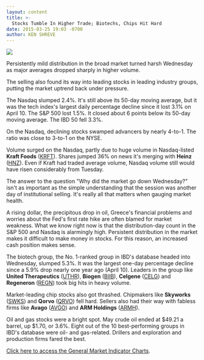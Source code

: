 ```yaml
---
layout: content
title: >-
  Stocks Tumble In Higher Trade; Biotechs, Chips Hit Hard
date: 2015-03-25 19:03 -0700
author: KEN SHREVE
---
```






![](https://www.investors.com/wp-content/uploads/ibd-migrated-images/MPv_150326_635628943840341183.png)









Persistently mild distribution in the broad market turned harsh Wednesday as major averages dropped sharply in higher volume.

  

The selling also found its way into leading stocks in leading industry groups, putting the market uptrend back under pressure.

  

The Nasdaq slumped 2.4%. It's still above its 50-day moving average, but it was the tech index's largest daily percentage decline since it lost 3.1% on April 10. The S&P 500 lost 1.5%. It closed about 6 points below its 50-day moving average. The IBD 50 fell 3.3%.

  

On the Nasdaq, declining stocks swamped advancers by nearly 4-to-1. The ratio was close to 3-to-1 on the NYSE.

  

Volume surged on the Nasdaq, partly due to huge volume in Nasdaq-listed **Kraft Foods** ([KRFT](https://research.investors.com/quote.aspx?symbol=KRFT)). Shares jumped 36% on news it's merging with **Heinz** ([HNZ](https://research.investors.com/quote.aspx?symbol=HNZ)). Even if Kraft had traded average volume, Nasdaq volume still would have risen considerably from Tuesday.

  

The answer to the question "Why did the market go down Wednesday?" isn't as important as the simple understanding that the session was another day of institutional selling. It's really all that matters when gauging market health.

  

A rising dollar, the precipitous drop in oil, Greece's financial problems and worries about the Fed's first rate hike are often blamed for market weakness. What we know right now is that the distribution-day count in the S&P 500 and Nasdaq is alarmingly high. Persistent distribution in the market makes it difficult to make money in stocks. For this reason, an increased cash position makes sense.

  

The biotech group, the No. 1-ranked group in IBD's database headed into Wednesday, slumped 5.3%. It was the largest one-day percentage decline since a 5.9% drop nearly one year ago (April 10). Leaders in the group like **United Therapeutics** ([UTHR](https://research.investors.com/quote.aspx?symbol=UTHR)), **Biogen** ([BIIB](https://research.investors.com/quote.aspx?symbol=BIIB)), **Celgene** ([CELG](https://research.investors.com/quote.aspx?symbol=CELG)) and **Regeneron** ([REGN](https://research.investors.com/quote.aspx?symbol=REGN)) took big hits in heavy volume.

  

Market-leading chip stocks also got thrashed. Chipmakers like **Skyworks** ([SWKS](https://research.investors.com/quote.aspx?symbol=SWKS)) and **Qorvo** ([QRVO](https://research.investors.com/quote.aspx?symbol=QRVO)) fell hard. Sellers also had their way with fabless firms like **Avago** ([AVGO](https://research.investors.com/quote.aspx?symbol=AVGO)) and **ARM Holdings** ([ARMH](https://research.investors.com/quote.aspx?symbol=ARMH)).

  

Oil and gas stocks were a bright spot. May crude oil ended at $49.21 a barrel, up $1.70, or 3.6%. Eight out of the 10 best-performing groups in IBD's database were oil- and gas-related. Drillers and exploration and production firms fared the best.

  

[Click here to access the General Market Indicator Charts](https://www.investors.com/pdf/GMI_032615.pdf).




